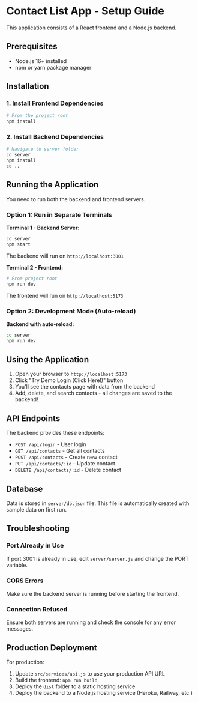 # Contact List App - Setup Guide

This application consists of a React frontend and a Node.js backend.

## Prerequisites

- Node.js 16+ installed
- npm or yarn package manager

## Installation

### 1. Install Frontend Dependencies

```bash
# From the project root
npm install
```

### 2. Install Backend Dependencies

```bash
# Navigate to server folder
cd server
npm install
cd ..
```

## Running the Application

You need to run both the backend and frontend servers.

### Option 1: Run in Separate Terminals

**Terminal 1 - Backend Server:**
```bash
cd server
npm start
```
The backend will run on `http://localhost:3001`

**Terminal 2 - Frontend:**
```bash
# From project root
npm run dev
```
The frontend will run on `http://localhost:5173`

### Option 2: Development Mode (Auto-reload)

**Backend with auto-reload:**
```bash
cd server
npm run dev
```

## Using the Application

1. Open your browser to `http://localhost:5173`
2. Click "Try Demo Login (Click Here!)" button
3. You'll see the contacts page with data from the backend
4. Add, delete, and search contacts - all changes are saved to the backend!

## API Endpoints

The backend provides these endpoints:

- `POST /api/login` - User login
- `GET /api/contacts` - Get all contacts
- `POST /api/contacts` - Create new contact
- `PUT /api/contacts/:id` - Update contact
- `DELETE /api/contacts/:id` - Delete contact

## Database

Data is stored in `server/db.json` file. This file is automatically created with sample data on first run.

## Troubleshooting

### Port Already in Use

If port 3001 is already in use, edit `server/server.js` and change the PORT variable.

### CORS Errors

Make sure the backend server is running before starting the frontend.

### Connection Refused

Ensure both servers are running and check the console for any error messages.

## Production Deployment

For production:
1. Update `src/services/api.js` to use your production API URL
2. Build the frontend: `npm run build`
3. Deploy the `dist` folder to a static hosting service
4. Deploy the backend to a Node.js hosting service (Heroku, Railway, etc.)
